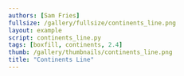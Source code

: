 ```yaml
---
authors: [Sam Fries]
fullsize: /gallery/fullsize/continents_line.png
layout: example
script: continents_line.py
tags: [boxfill, continents, 2.4]
thumb: /gallery/thumbnails/continents_line.png
title: "Continents Line"
---
```

